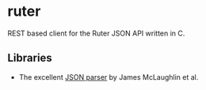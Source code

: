 ruter
=====

REST based client for the Ruter JSON API written in C.

Libraries
---------
*   The excellent [JSON parser](https://github.com/udp/json-parser/) by James McLaughlin et al.
